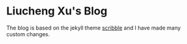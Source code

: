 Liucheng Xu's Blog
========
The blog is based on the jekyll theme [scribble](https://github.com/muan/scribble) and I have made many custom changes.
